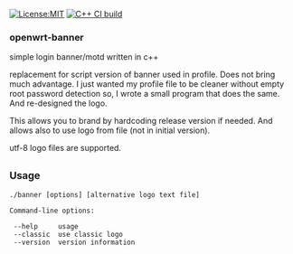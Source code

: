 [![License:MIT](https://img.shields.io/badge/License-MIT-blue?style=plastic)](LICENSE)
[![C++ CI build](../../actions/workflows/build.yml/badge.svg)](../../actions/workflows/build.yml)
### openwrt-banner

simple login banner/motd written in c++

replacement for script version of banner used in profile.
Does not bring much advantage. I just wanted my profile file
to be cleaner without empty root password detection so, I
wrote a small program that does the same. And re-designed the
logo.

This allows you to brand by hardcoding release version if
needed. And allows also to use logo from file (not in initial version).

utf-8 logo files are supported.

## <sub>Usage</sub>

```
./banner [options] [alternative logo text file]

Command-line options:

 --help     usage
 --classic  use classic logo
 --version  version information
```
